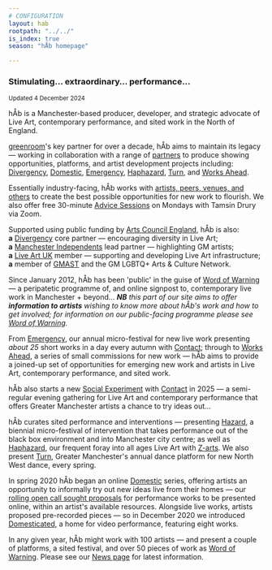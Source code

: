 ```yaml
---
# CONFIGURATION
layout: hab
rootpath: "../../"
is_index: true
season: "hÅb homepage"

---
```

### Stimulating… extraordinary… performance…   
        
<small>Updated 4 December 2024</small>        
        
hÅb is a Manchester-based producer, developer, and strategic advocate of Live Art, contemporary performance, and sited work in the North of England.        
        
<a href="http://greenroomarts.org" target="_blank">greenroom</a>'s key partner for over a decade, hÅb aims to maintain its legacy — working in collaboration with a range of [partners](/hab/partners) to produce showing opportunities, platforms, and artist development projects including: [Divergency](/hab/divergencymcr), [Domestic](/hab/domestic), [Emergency](/hab/emergency), [Haphazard](/hab/haphazard), [Turn](/hab/turn), and [Works Ahead](/hab/worksahead).         
          
Essentially industry-facing, hÅb works with [artists, peers, venues, and others](/hab/partners) to create the best possible opportunities for new work to flourish. We also offer free 30-minute [Advice Sessions](/hab/advice) on Mondays with Tamsin Drury via Zoom.          
        
Supported using public funding by <a href="https://www.artscouncil.org.uk/npo" target="_blank">Arts Council England</a>, hÅb is also:<br>**a** <a href="http://divergencymcr.org" target="_blank">Divergency</a> core partner — encouraging diversity in Live Art;<br>**a** <a href="http://manchesterindependents.org" target="_blank">Manchester Independents</a> lead partner — highlighting GM artists;<br>**a** <a href="http://liveartuk.org" target="_blank">Live Art UK</a> member — supporting and developing Live Art infrastructure;<br>**a** member of <a href="https://g-mast.org" target="_blank">GMAST</a> and the GM LGBTQ+ Arts & Culture Network.        
       
Since January 2012, hÅb has been 'public' in the guise of [Word of Warning](/) — a peripatetic programme of, and online signpost to, contemporary live work in Manchester + beyond… ***NB** this part of our site aims to offer **information to artists** wishing to know more about hÅb's work and how to get involved; for information on our public-facing programme please see [Word of Warning](/).*       
        
From [Emergency](/hab/emergency), our annual micro-festival for new live work presenting *about 25* short works in a day every autumn with <a href="https://contactmcr.com" target="_blank">Contact</a>; through to [Works Ahead](/hab/worksahead), a series of small commissions for new work — hÅb aims to provide a joined-up set of opportunities for emerging new work and artists in Live Art, contemporary performance, and sited work.         
         
hÅb also starts a new [Social Experiment](/hab/socialexperiment) with <a href="https://contactmcr.com" target="_blank">Contact</a> in 2025 — a semi-regular evening gathering for Live Art and contemporary performance that offers Greater Manchester artists a chance to try ideas out…         
         
hÅb curates sited performance and interventions — presenting [Hazard](/hab/hazard), a biennial micro-festival of intervention that takes performance out of the black box environment and into Manchester city centre; as well as [Haphazard](/hab/haphazard), our frequent foray into all ages Live Art with <a href="https://z-arts.org" target="_blank">Z-arts</a>. We also present [Turn](/hab/turn), Greater Manchester's annual dance platform for new North West dance, every spring.          
         
In spring 2020 hÅb began an online [Domestic](/hab/domestic) series, offering artists an opportunity to informally try out new ideas live from their homes — our <a href="http://domesticmcr.posthaven.com" target="_blank">rolling open call sought proposals</a> for performance works to be presented online, within an artist's available resources. Alongside live works, artists proposed pre-recorded pieces — so in December 2020 we introduced <a href="http://domesticatedonline.org" target="_blank">Domesticated</a>, a home for video performance, featuring eight works.          
         
In any given year, hÅb might work with 100 artists — and present a couple of platforms, a sited festival, and over 50 pieces of work as [Word of Warning](/). Please see our [News page](/news/#artists) for latest information.
